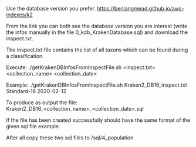 
Use the database version you prefer.
https://benlangmead.github.io/aws-indexes/k2

From the link you can both see the database version you are interest (write the infos manually in the file 0_kdb_KrakenDatabase.sql) and download the inspect.txt.

The inspect.txt file contains the list of all taxons which can be found during a classification.

Execute:
./getKrakenDBInfosFromInspectFile.sh <inspect.txt> <collection_name> <collection_date>

Example: ./getKrakenDBInfosFromInspectFile.sh Kraken2_DB16_inspect.txt Standard-16 2020-02-12

To produce as output the file: Kraken2_DB16_<collection_name>_<collection_date>.sql

If the file has been created successfully should have the same format of the given sql file example.

After all copy these two sql files to /sql/4_population